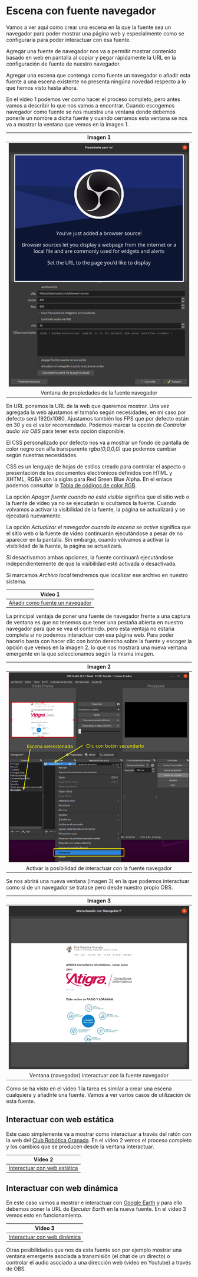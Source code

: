 # Escena con fuente navegador
Vamos a ver aquí como crear una escena en la que la fuente sea un navegador para poder mostrar una página web y especialmente como se configuraría para poder interactuar con esa fuente.

Agregar una fuente de navegador nos va a permitir mostrar contenido basado en web en pantalla al copiar y pegar rápidamente la URL en la configuración de fuente de nuestro navegador.

Agregar una escena que contenga como fuente un navegador o añadir esta fuente a una escena existente no presenta ningúna novedad respecto a lo que hemos visto hasta ahora.

En el video 1 podemos ver como hacer el proceso completo, pero antes vamos a describir lo que nos vamos a encontrar. Cuando escogemos navegador como fuente se nos muestra una ventana donde debemos ponerle un nombre a dicha fuente y cuando cerramos esta ventana se nos va a mostrar la ventana que vemos en la imagen 1.

<center>

| Imagen 1 |
|:-:|
| ![Ventana de propiedades de la fuente navegador](../img/navega/i1.png) |
| Ventana de propiedades de la fuente navegador|

</center>

En URL ponemos la URL de la web que queremos mostrar. Una vez agregada la web ajustamos el tamaño según necesidades, en mi caso por defecto será 1920x1080. Ajustamos también los FPS que por defecto están en 30 y es el valor recomendado.  Podemos marcar la opción de *Controlar audio vía OBS* para tener esta opción disponible.

El CSS personalizado por defecto nos va a mostrar un fondo de pantalla de color negro con alfa transparente *rgba(0,0,0,0)* que podemos cambiar según nuestras necesidades.

CSS es un lenguaje de hojas de estilos creado para controlar el aspecto o presentación de los documentos electrónicos definidos con HTML y XHTML, RGBA son la siglas para Red Green Blue Alpha. En el enlace podemos consultar la [Tabla de códigos de color RGB](http://menesesolangiie.blogspot.com/2013/02/tabla-de-codigos-de-color-rgb-espacio.html).

La opción *Apagar fuente cuando no está visible* significa que el sitio web o la fuente de video ya no se ejecutarán si ocultamos la fuente. Cuando volvamos a activar la visibilidad de la fuente, la página se actualizará y se ejecutará nuevamente.

La opción *Actualizar el navegador cuando la escena se active* significa que el sitio web o la fuente de video continuarán ejecutándose a pesar de no aparecer en la pantalla. Sin embargo, cuando volvamos a activar la visibilidad de la fuente, la página se actualizará.

Si desactivamos ambas opciones, la fuente continuará ejecutándose independientemente de que la visibilidad esté activada o desactivada.

Si marcamos *Archivo local* tendremos que localizar ese archivo en nuestro sistema.

<center>

| Vídeo 1 |
|:-:|
| [Añadir como fuente un navegador](https://youtu.be/E8FS4Zwcm9w) |

</center>

La principal ventaja de poner una fuente de navegador frente a una captura de ventana es que no tenemos que tener una pestaña abierta en nuestro navegador para que se vea el contenido. pero esta ventaja no estaría completa si no podemos interactuar con esa página web. Para poder hacerlo basta con hacer clic con botón derecho sobre la fuente y escoger la opción que vemos en la imagen 2. lo que nos mostrará una nueva ventana emergente en la que seleccionamos según la misma imagen. 

<center>

| Imagen 2 |
|:-:|
| ![Activar la posibilidad de interactuar con la fuente navegador](../img/navega/i2.png) |
| Activar la posibilidad de interactuar con la fuente navegador|

</center>

Se nos abrirá una nueva ventana (imagen 3) en la que podemos interactuar como si de un navegador se tratase pero desde nuestro propio OBS.

<center>

| Imagen 3 |
|:-:|
| ![Ventana (navegador) interactuar con la fuente navegador](../img/navega/i3.png) |
| Ventana (navegador) interactuar con la fuente navegador|

</center>

Como se ha visto en el video 1 la tarea es similar a crear una escena cualquiera y añadirle una fuente. Vamos a ver varios casos de utilización de esta fuente.

## Interactuar con web estática
Este caso simplemente va a mostrar como interactuar a través del ratón con la web del [Club Robótica Granada](https://clubroboticagranada.github.io/). En el video 2 vemos el proceso completo y los cambios que se producen desde la ventana interactuar.

<center>

| Vídeo 2 |
|:-:|
| [Interactuar con web estática](https://youtu.be/wfPw02xjucA) |

</center>

## Interactuar con web dinámica
En este caso vamos a mostrar e interactuar con [Google Earth](https://www.google.com/intl/es/earth/) y para ello debemos poner la URL de *Ejecutar Earth* en la nueva fuente. En el video 3 vemos esto en funcionamiento.

<center>

| Vídeo 3 |
|:-:|
| [Interactuar con web dinámica](https://youtu.be/W9XpBbc4yew) |

</center>

Otras posibilidades que nos da esta fuente son por ejemplo mostrar  una ventana emergente asociada a transmisión (el chat de un directo) o controlar el audio asociado a una dirección web (video en Youtube) a través de OBS.
